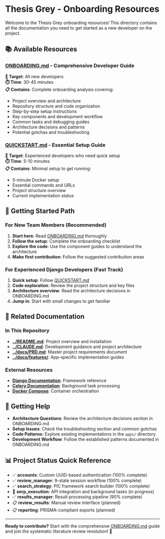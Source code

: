 # Thesis Grey - Onboarding Resources

Welcome to the Thesis Grey onboarding resources! This directory contains all the documentation you need to get started as a new developer on the project.

## 📚 Available Resources

### [ONBOARDING.md](ONBOARDING.md) - Comprehensive Developer Guide
**👥 Target**: All new developers  
**⏱️ Time**: 30-45 minutes  
**📋 Contains**: Complete onboarding analysis covering:
- Project overview and architecture
- Repository structure and code organization  
- Step-by-step setup instructions
- Key components and development workflow
- Common tasks and debugging guides
- Architecture decisions and patterns
- Potential gotchas and troubleshooting

### [QUICKSTART.md](QUICKSTART.md) - Essential Setup Guide
**👥 Target**: Experienced developers who need quick setup  
**⏱️ Time**: 5-10 minutes  
**📋 Contains**: Minimal setup to get running:
- 5-minute Docker setup
- Essential commands and URLs
- Project structure overview
- Current implementation status

## 🚀 Getting Started Path

### For New Team Members (Recommended)
1. **Start here**: Read [ONBOARDING.md](ONBOARDING.md) thoroughly
2. **Follow the setup**: Complete the onboarding checklist
3. **Explore the code**: Use the component guides to understand the architecture
4. **Make first contribution**: Follow the suggested contribution areas

### For Experienced Django Developers (Fast Track)
1. **Quick setup**: Follow [QUICKSTART.md](QUICKSTART.md)
2. **Code exploration**: Review the project structure and key files
3. **Architecture overview**: Read the architecture decisions in ONBOARDING.md
4. **Jump in**: Start with small changes to get familiar

## 🔗 Related Documentation

### In This Repository
- **[../README.md](../README.md)**: Project overview and installation
- **[../CLAUDE.md](../CLAUDE.md)**: Development guidance and project architecture
- **[../docs/PRD.md](../docs/PRD.md)**: Master project requirements document
- **[../docs/features/](../docs/features/)**: App-specific implementation guides

### External Resources
- **[Django Documentation](https://docs.djangoproject.com/en/4.2/)**: Framework reference
- **[Celery Documentation](https://docs.celeryproject.org/)**: Background task processing
- **[Docker Compose](https://docs.docker.com/compose/)**: Container orchestration

## 🤝 Getting Help

- **Architecture Questions**: Review the architecture decisions section in ONBOARDING.md
- **Setup Issues**: Check the troubleshooting section and common gotchas
- **Code Patterns**: Explore existing implementations in the `apps/` directory
- **Development Workflow**: Follow the established patterns documented in ONBOARDING.md

## 📊 Project Status Quick Reference

- ✅ **accounts**: Custom UUID-based authentication (100% complete)
- ✅ **review_manager**: 9-state session workflow (100% complete)
- ✅ **search_strategy**: PIC framework search builder (100% complete)
- 🚧 **serp_execution**: API integration and background tasks (in progress)
- ✅ **results_manager**: Result processing pipeline (90% complete)
- 📋 **review_results**: Manual review interface (planned)
- 📋 **reporting**: PRISMA-compliant exports (planned)

---

**Ready to contribute?** Start with the comprehensive [ONBOARDING.md](ONBOARDING.md) guide and join the systematic literature review revolution! 🎉